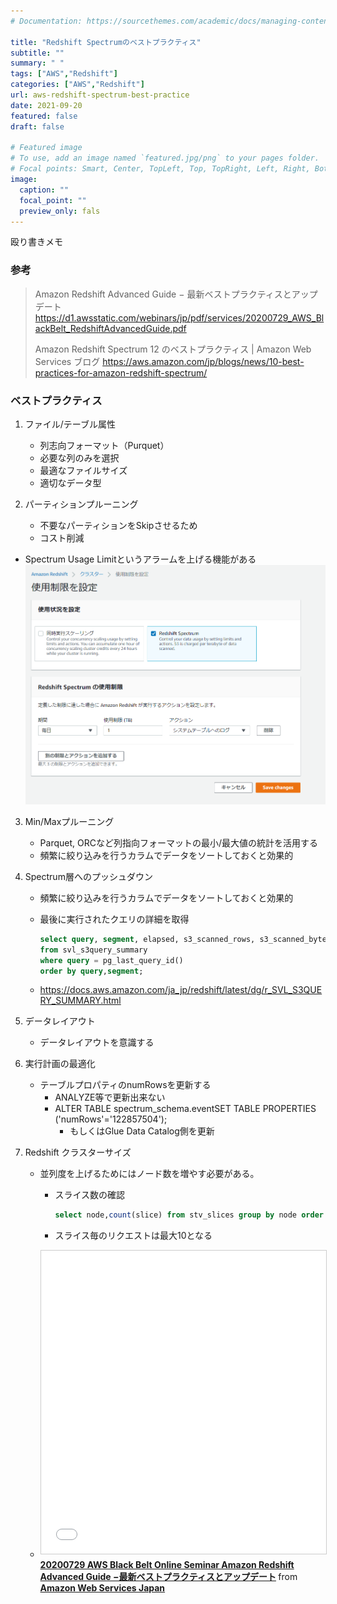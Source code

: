 ```yaml
---
# Documentation: https://sourcethemes.com/academic/docs/managing-content/

title: "Redshift Spectrumのベストプラクティス"
subtitle: ""
summary: " "
tags: ["AWS","Redshift"]
categories: ["AWS","Redshift"]
url: aws-redshift-spectrum-best-practice
date: 2021-09-20
featured: false
draft: false

# Featured image
# To use, add an image named `featured.jpg/png` to your pages folder.
# Focal points: Smart, Center, TopLeft, Top, TopRight, Left, Right, BottomLeft, Bottom, BottomRight.
image:
  caption: ""
  focal_point: ""
  preview_only: fals
---
```




殴り書きメモ

### 参考

> Amazon Redshift Advanced Guide − 最新ベストプラクティスとアップデート https://d1.awsstatic.com/webinars/jp/pdf/services/20200729_AWS_BlackBelt_RedshiftAdvancedGuide.pdf
>
> Amazon Redshift Spectrum 12 のベストプラクティス | Amazon Web Services ブログ https://aws.amazon.com/jp/blogs/news/10-best-practices-for-amazon-redshift-spectrum/

### ベストプラクティス

1. ファイル/テーブル属性
   - 列志向フォーマット（Purquet）
   - 必要な列のみを選択
   - 最適なファイルサイズ
   - 適切なデータ型

2. パーティションプルーニング
   - 不要なパーティションをSkipさせるため
   - コスト削減
  - Spectrum Usage Limitというアラームを上げる機能がある
        <img src="image-20210610213243177.png" alt="image-20210610213243177" style="zoom:67%;" />

3. Min/Maxプルーニング
   - Parquet, ORCなど列指向フォーマットの最小/最大値の統計を活用する
   - 頻繁に絞り込みを行うカラムでデータをソートしておくと効果的

4. Spectrum層へのプッシュダウン

   - 頻繁に絞り込みを行うカラムでデータをソートしておくと効果的

   - 最後に実行されたクエリの詳細を取得

     ```sql
     select query, segment, elapsed, s3_scanned_rows, s3_scanned_bytes, s3query_returned_rows, s3query_returned_bytes, files 
     from svl_s3query_summary 
     where query = pg_last_query_id() 
     order by query,segment;
     ```

   - https://docs.aws.amazon.com/ja_jp/redshift/latest/dg/r_SVL_S3QUERY_SUMMARY.html

5. データレイアウト

   - データレイアウトを意識する

6. 実行計画の最適化
   - テーブルプロパティのnumRowsを更新する
     - ANALYZE等で更新出来ない
     - ALTER TABLE spectrum_schema.eventSET TABLE PROPERTIES ('numRows'='122857504');
       - もしくはGlue Data Catalog側を更新

7. Redshift クラスターサイズ

   - 並列度を上げるためにはノード数を増やす必要がある。

     - スライス数の確認

       ```sql
       select node,count(slice) from stv_slices group by node order by node;
       ```

     - スライス毎のリクエストは最大10となる

   - <iframe src="//www.slideshare.net/slideshow/embed_code/key/EVgGT3phwOs9fQ?startSlide=24" width="595" height="485" frameborder="0" marginwidth="0" marginheight="0" scrolling="no" style="border:1px solid #CCC; border-width:1px; margin-bottom:5px; max-width: 100%;" allowfullscreen> </iframe> <div style="margin-bottom:5px"> <strong> <a href="//www.slideshare.net/AmazonWebServicesJapan/20200729-aws-black-belt-online-seminar-amazon-redshift-advanced-guide" title="20200729 AWS Black Belt Online Seminar Amazon Redshift Advanced Guide −最新ベストプラクティスとアップデート" target="_blank">20200729 AWS Black Belt Online Seminar Amazon Redshift Advanced Guide −最新ベストプラクティスとアップデート</a> </strong> from <strong><a href="//www.slideshare.net/AmazonWebServicesJapan" target="_blank">Amazon Web Services Japan</a></strong> </div>

